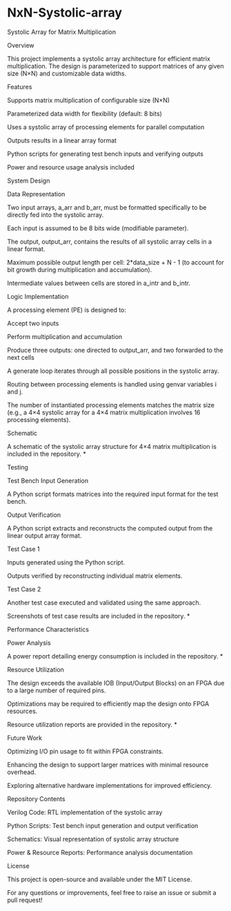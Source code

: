 # NxN-Systolic-array
Systolic Array for Matrix Multiplication

Overview

This project implements a systolic array architecture for efficient matrix multiplication. The design is parameterized to support matrices of any given size (N×N) and customizable data widths.

Features

Supports matrix multiplication of configurable size (N×N)

Parameterized data width for flexibility (default: 8 bits)

Uses a systolic array of processing elements for parallel computation

Outputs results in a linear array format

Python scripts for generating test bench inputs and verifying outputs

Power and resource usage analysis included

System Design

Data Representation

Two input arrays, a_arr and b_arr, must be formatted specifically to be directly fed into the systolic array.

Each input is assumed to be 8 bits wide (modifiable parameter).

The output, output_arr, contains the results of all systolic array cells in a linear format.

Maximum possible output length per cell: 2*data_size + N - 1 (to account for bit growth during multiplication and accumulation).

Intermediate values between cells are stored in a_intr and b_intr.

Logic Implementation

A processing element (PE) is designed to:

Accept two inputs

Perform multiplication and accumulation

Produce three outputs: one directed to output_arr, and two forwarded to the next cells

A generate loop iterates through all possible positions in the systolic array.

Routing between processing elements is handled using genvar variables i and j.

The number of instantiated processing elements matches the matrix size (e.g., a 4×4 systolic array for a 4×4 matrix multiplication involves 16 processing elements).

Schematic

A schematic of the systolic array structure for 4×4 matrix multiplication is included in the repository. *

Testing

Test Bench Input Generation

A Python script formats matrices into the required input format for the test bench.

Output Verification

A Python script extracts and reconstructs the computed output from the linear output array format.

Test Case 1

Inputs generated using the Python script.

Outputs verified by reconstructing individual matrix elements.

Test Case 2

Another test case executed and validated using the same approach.

Screenshots of test case results are included in the repository. *

Performance Characteristics

Power Analysis

A power report detailing energy consumption is included in the repository. *

Resource Utilization

The design exceeds the available IOB (Input/Output Blocks) on an FPGA due to a large number of required pins.

Optimizations may be required to efficiently map the design onto FPGA resources.

Resource utilization reports are provided in the repository. *

Future Work

Optimizing I/O pin usage to fit within FPGA constraints.

Enhancing the design to support larger matrices with minimal resource overhead.

Exploring alternative hardware implementations for improved efficiency.

Repository Contents

Verilog Code: RTL implementation of the systolic array

Python Scripts: Test bench input generation and output verification

Schematics: Visual representation of systolic array structure

Power & Resource Reports: Performance analysis documentation

License

This project is open-source and available under the MIT License.

For any questions or improvements, feel free to raise an issue or submit a pull request!

